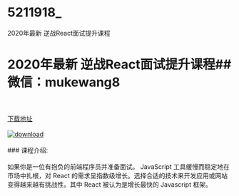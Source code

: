 # 5211918_
2020年最新 逆战React面试提升课程
# 2020年最新 逆战React面试提升课程## 微信：mukewang8
<br/></br>[下载地址](http://www.36tz.cn/article/5211918 "下载地址")
<br/></br>[![download](http://36tz.cn/muke_img/2020_04_2-29-300x183.png "下载地址")](http://www.36tz.cn/article/5211918 "下载地址")
<br/></br>### 课程介绍:<br/></br>如果你是一位有抱负的前端程序员并准备面试。
JavaScript 工具缓慢而稳定地在市场中扎根，对 React 的需求呈指数级增长。选择合适的技术来开发应用或网站变得越来越有挑战性。其中 React 被认为是增长最快的 Javascript 框架。


